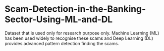 # Scam-Detection-in-the-Banking-Sector-Using-ML-and-DL
Dataset that is used only for research purpose only. Machine Learning (ML) has been used widely to recognise these scams and Deep Learning (DL) provides advanced pattern detection finding the scams. 

